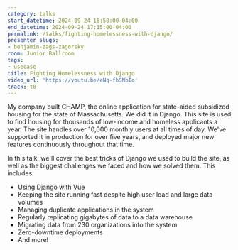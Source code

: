 ```yaml
---
category: talks
start_datetime: 2024-09-24 16:50:00-04:00
end_datetime: 2024-09-24 17:15:00-04:00
permalink: /talks/fighting-homelessness-with-django/
presenter_slugs:
- benjamin-zags-zagorsky
room: Junior Ballroom
tags:
- usecase
title: Fighting Homelessness with Django
video_url: 'https://youtu.be/eNq-fbSNbIo'
track: t0
---
```


My company built CHAMP, the online application for state-aided subsidized housing for the state of Massachusetts.  We did it in Django.  This site is used to find housing for thousands of low-income and homeless applicants a year.  The site handles over 10,000 monthly users at all times of day.  We've supported it in production for over five years, and deployed major new features continuously throughout that time.

In this talk, we'll cover the best tricks of Django we used to build the site, as well as the biggest challenges we faced and how we solved them.  This includes:

* Using Django with Vue
* Keeping the site running fast despite high user load and large data volumes
* Managing duplicate applications in the system
* Regularly replicating gigabytes of data to a data warehouse
* Migrating data from 230 organizations into the system
* Zero-downtime deployments
* And more!
